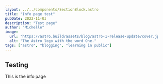 ```yaml
---
layout: ../../components/SectionBlock.astro
title: "Info page test"
pubDate: 2022-11-03
description: "Test page"
author: "Michelle"
image:
  url: "https://astro.build/assets/blog/astro-1-release-update/cover.jpeg"
  alt: "The Astro logo with the word One."
tags: ["astro", "blogging", "learning in public"]
---
```


## Testing

This is the info page
